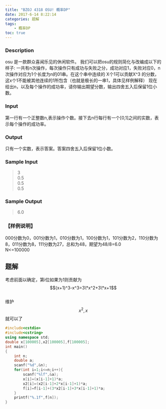 ```yaml
---
title: "BZOJ 4318 OSU! 概率DP"
date: 2017-6-14 8:22:14
categories: 题解
tags:
    - 概率DP
toc: true
---
```


### Description
osu 是一款群众喜闻乐见的休闲软件。 
我们可以把osu的规则简化与改编成以下的样子: 
一共有n次操作，每次操作只有成功与失败之分，成功对应1，失败对应0，n次操作对应为1个长度为n的01串。在这个串中连续的 X个1可以贡献X^3 的分数，这x个1不能被其他连续的1所包含（也就是极长的一串1，具体见样例解释） 
现在给出n，以及每个操作的成功率，请你输出期望分数，输出四舍五入后保留1位小数。 
<!--more--> 
### Input
第一行有一个正整数n,表示操作个数。接下去n行每行有一个[0,1]之间的实数，表示每个操作的成功率。 
### Output
只有一个实数，表示答案。答案四舍五入后保留1位小数。 
### Sample Input
>3  
0.5  
0.5  
0.5  

### Sample Output
>6.0 

### 【样例说明】 
000分数为0，001分数为1，010分数为1，100分数为1，101分数为2，110分数为8，011分数为8，111分数为27，总和为48，期望为48/8=6.0    
N<=100000

## 题解
考虑前面以确定，第i位如果为1则贡献为 $$(x+1)^3-x^3=3\*x^2+3\*x+1$$  
维护$$x^2,x$$就可以了
```c++
#include<cstdio>
#include<cstring>
using namespace std;
double x[100005],x2[100005],f[100005];
int main()
{
    int n;
    double a;
    scanf("%d",&n);
    for(int i=1;i<=n;i++){
        scanf("%lf",&a);
        x[i]=(x[i-1]+1)*a;
        x2[i]=(x2[i-1]+2*x[i-1]+1)*a;
        f[i]=f[i-1]+(3*x2[i-1]+3*x[i-1]+1)*a;
    }
    printf("%.1f",f[n]);
}
```